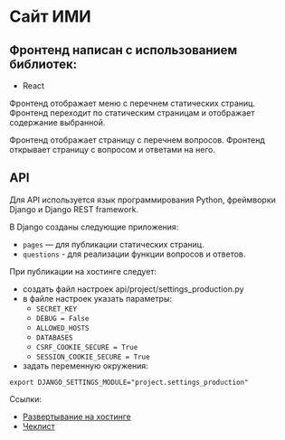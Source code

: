 # Сайт ИМИ

## Фронтенд написан с использованием библиотек:

* React

Фронтенд отображает меню с перечнем статических страниц. Фронтенд переходит по статическим страницам и отображает содержание выбранной.

Фронтенд отображает страницу с перечнем вопросов. Фронтенд открывает страницу с вопросом и ответами на него.

## API

Для API используется язык программирования Python, фреймворки Django и Django REST framework.

В Django созданы следующие приложения:

* `pages` — для публикации статических страниц.
* `questions` - для реализации функции вопросов и ответов.

При публикации на хостинге следует:

* создать файл настроек api/project/settings_production.py
* в файле настроек указать параметры:
  - `SECRET_KEY`
  - `DEBUG = False`
  - `ALLOWED_HOSTS`
  - `DATABASES`
  - `CSRF_COOKIE_SECURE = True`
  - `SESSION_COOKIE_SECURE = True`
* задать переменную окружения:

`export DJANGO_SETTINGS_MODULE="project.settings_production"`

Ссылки:

* [Развертывание на хостинге](https://docs.djangoproject.com/en/3.2/howto/deployment/)
* [Чеклист](https://docs.djangoproject.com/en/3.2/howto/deployment/checklist/)
